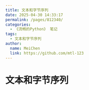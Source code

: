 ```yaml
---
title: 文本和字节序列
date: 2025-04-30 14:33:17
permalink: /pages/812340/
categories:
  - 《流畅的Python》 笔记
tags:
  - 文本和字节序列
author:
  name: MeiChen
  link: https://github.com/mtl-123
---
```


# 文本和字节序列